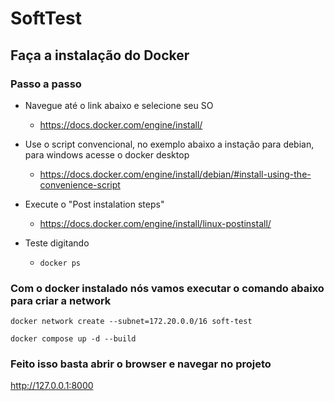 # SoftTest

## Faça a instalação do Docker

### Passo a passo

- Navegue até o link abaixo e selecione seu SO

  - https://docs.docker.com/engine/install/

- Use o script convencional, no exemplo abaixo a instação para debian, para windows acesse o docker desktop

  - https://docs.docker.com/engine/install/debian/#install-using-the-convenience-script

- Execute o "Post instalation steps"

  - https://docs.docker.com/engine/install/linux-postinstall/

- Teste digitando
  - `docker ps`

### Com o docker instalado nós vamos executar o comando abaixo para criar a network

`docker network create --subnet=172.20.0.0/16 soft-test`

`docker compose up -d --build`

### Feito isso basta abrir o browser e navegar no projeto

http://127.0.0.1:8000
